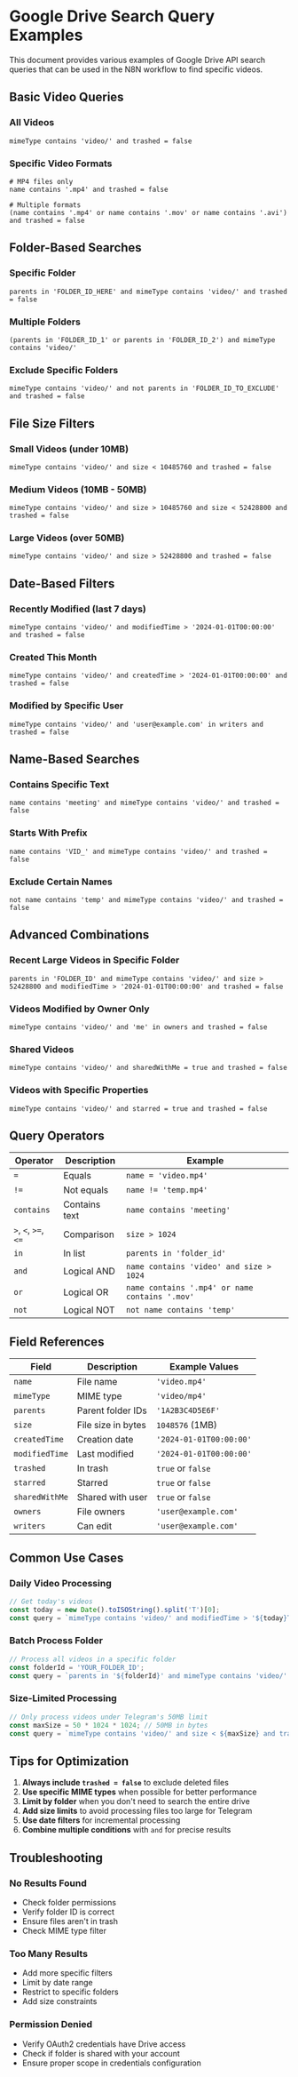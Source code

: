 # Google Drive Search Query Examples

This document provides various examples of Google Drive API search queries that can be used in the N8N workflow to find specific videos.

## Basic Video Queries

### All Videos
```
mimeType contains 'video/' and trashed = false
```

### Specific Video Formats
```
# MP4 files only
name contains '.mp4' and trashed = false

# Multiple formats
(name contains '.mp4' or name contains '.mov' or name contains '.avi') and trashed = false
```

## Folder-Based Searches

### Specific Folder
```
parents in 'FOLDER_ID_HERE' and mimeType contains 'video/' and trashed = false
```

### Multiple Folders
```
(parents in 'FOLDER_ID_1' or parents in 'FOLDER_ID_2') and mimeType contains 'video/'
```

### Exclude Specific Folders
```
mimeType contains 'video/' and not parents in 'FOLDER_ID_TO_EXCLUDE' and trashed = false
```

## File Size Filters

### Small Videos (under 10MB)
```
mimeType contains 'video/' and size < 10485760 and trashed = false
```

### Medium Videos (10MB - 50MB)
```
mimeType contains 'video/' and size > 10485760 and size < 52428800 and trashed = false
```

### Large Videos (over 50MB)
```
mimeType contains 'video/' and size > 52428800 and trashed = false
```

## Date-Based Filters

### Recently Modified (last 7 days)
```
mimeType contains 'video/' and modifiedTime > '2024-01-01T00:00:00' and trashed = false
```

### Created This Month
```
mimeType contains 'video/' and createdTime > '2024-01-01T00:00:00' and trashed = false
```

### Modified by Specific User
```
mimeType contains 'video/' and 'user@example.com' in writers and trashed = false
```

## Name-Based Searches

### Contains Specific Text
```
name contains 'meeting' and mimeType contains 'video/' and trashed = false
```

### Starts With Prefix
```
name contains 'VID_' and mimeType contains 'video/' and trashed = false
```

### Exclude Certain Names
```
not name contains 'temp' and mimeType contains 'video/' and trashed = false
```

## Advanced Combinations

### Recent Large Videos in Specific Folder
```
parents in 'FOLDER_ID' and mimeType contains 'video/' and size > 52428800 and modifiedTime > '2024-01-01T00:00:00' and trashed = false
```

### Videos Modified by Owner Only
```
mimeType contains 'video/' and 'me' in owners and trashed = false
```

### Shared Videos
```
mimeType contains 'video/' and sharedWithMe = true and trashed = false
```

### Videos with Specific Properties
```
mimeType contains 'video/' and starred = true and trashed = false
```

## Query Operators

| Operator | Description | Example |
|----------|-------------|---------|
| `=` | Equals | `name = 'video.mp4'` |
| `!=` | Not equals | `name != 'temp.mp4'` |
| `contains` | Contains text | `name contains 'meeting'` |
| `>`, `<`, `>=`, `<=` | Comparison | `size > 1024` |
| `in` | In list | `parents in 'folder_id'` |
| `and` | Logical AND | `name contains 'video' and size > 1024` |
| `or` | Logical OR | `name contains '.mp4' or name contains '.mov'` |
| `not` | Logical NOT | `not name contains 'temp'` |

## Field References

| Field | Description | Example Values |
|-------|-------------|----------------|
| `name` | File name | `'video.mp4'` |
| `mimeType` | MIME type | `'video/mp4'` |
| `parents` | Parent folder IDs | `'1A2B3C4D5E6F'` |
| `size` | File size in bytes | `1048576` (1MB) |
| `createdTime` | Creation date | `'2024-01-01T00:00:00'` |
| `modifiedTime` | Last modified | `'2024-01-01T00:00:00'` |
| `trashed` | In trash | `true` or `false` |
| `starred` | Starred | `true` or `false` |
| `sharedWithMe` | Shared with user | `true` or `false` |
| `owners` | File owners | `'user@example.com'` |
| `writers` | Can edit | `'user@example.com'` |

## Common Use Cases

### Daily Video Processing
```javascript
// Get today's videos
const today = new Date().toISOString().split('T')[0];
const query = `mimeType contains 'video/' and modifiedTime > '${today}T00:00:00' and trashed = false`;
```

### Batch Process Folder
```javascript
// Process all videos in a specific folder
const folderId = 'YOUR_FOLDER_ID';
const query = `parents in '${folderId}' and mimeType contains 'video/' and trashed = false`;
```

### Size-Limited Processing
```javascript
// Only process videos under Telegram's 50MB limit
const maxSize = 50 * 1024 * 1024; // 50MB in bytes
const query = `mimeType contains 'video/' and size < ${maxSize} and trashed = false`;
```

## Tips for Optimization

1. **Always include `trashed = false`** to exclude deleted files
2. **Use specific MIME types** when possible for better performance
3. **Limit by folder** when you don't need to search the entire drive
4. **Add size limits** to avoid processing files too large for Telegram
5. **Use date filters** for incremental processing
6. **Combine multiple conditions** with `and` for precise results

## Troubleshooting

### No Results Found
- Check folder permissions
- Verify folder ID is correct
- Ensure files aren't in trash
- Check MIME type filter

### Too Many Results
- Add more specific filters
- Limit by date range
- Restrict to specific folders
- Add size constraints

### Permission Denied
- Verify OAuth2 credentials have Drive access
- Check if folder is shared with your account
- Ensure proper scope in credentials configuration